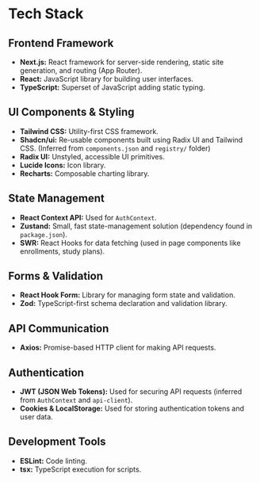 # Tech Stack

## Frontend Framework
- **Next.js:** React framework for server-side rendering, static site generation, and routing (App Router).
- **React:** JavaScript library for building user interfaces.
- **TypeScript:** Superset of JavaScript adding static typing.

## UI Components & Styling
- **Tailwind CSS:** Utility-first CSS framework.
- **Shadcn/ui:** Re-usable components built using Radix UI and Tailwind CSS. (Inferred from `components.json` and `registry/` folder)
- **Radix UI:** Unstyled, accessible UI primitives.
- **Lucide Icons:** Icon library.
- **Recharts:** Composable charting library.

## State Management
- **React Context API:** Used for `AuthContext`.
- **Zustand:** Small, fast state-management solution (dependency found in `package.json`).
- **SWR:** React Hooks for data fetching (used in page components like enrollments, study plans).

## Forms & Validation
- **React Hook Form:** Library for managing form state and validation.
- **Zod:** TypeScript-first schema declaration and validation library.

## API Communication
- **Axios:** Promise-based HTTP client for making API requests.

## Authentication
- **JWT (JSON Web Tokens):** Used for securing API requests (inferred from `AuthContext` and `api-client`).
- **Cookies & LocalStorage:** Used for storing authentication tokens and user data.

## Development Tools
- **ESLint:** Code linting.
- **tsx:** TypeScript execution for scripts.
